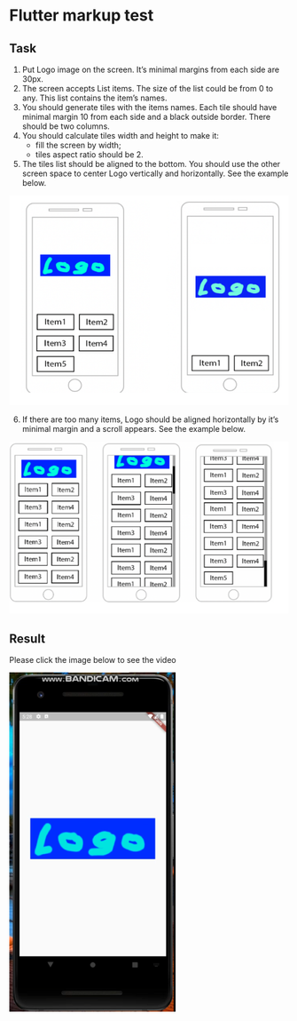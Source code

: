 # Flutter markup test

## Task

1. Put Logo image on the screen. It’s minimal margins from each side are 30px.
2. The screen accepts List<String> items. The size of the list could be from 0 to any. This list contains the item’s names.
3. You should generate tiles with the items names. Each tile should have minimal margin 10 from each side and a black outside border. There should be two columns.
4. You should calculate tiles width and height to make it: 
    - fill the screen by width;
    - tiles aspect ratio should be 2.
5. The tiles list should be aligned to the bottom. You should use the other screen space to center Logo vertically and horizontally. See the example below.

![task_one](resources/task_one.png)

6. If there are too many items, Logo should be aligned horizontally by it’s minimal margin and a scroll appears. See the example below.

![task_two](resources/task_two.png)


## Result
Please click the image below to see the video

[![result](resources/result.png)](https://drive.google.com/file/d/1kzS07MRIGUBaqYtLeF373VyXOrzMV9lp/view?usp=sharing)

